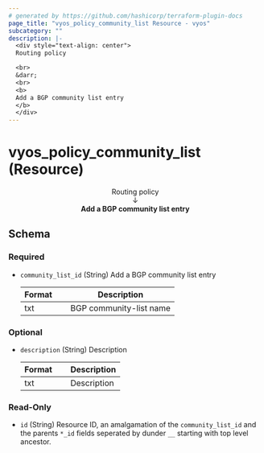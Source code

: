 ```yaml
---
# generated by https://github.com/hashicorp/terraform-plugin-docs
page_title: "vyos_policy_community_list Resource - vyos"
subcategory: ""
description: |-
  <div style="text-align: center">
  Routing policy

  <br>
  &darr;
  <br>
  <b>
  Add a BGP community list entry
  </b>
  </div>
---
```


# vyos_policy_community_list (Resource)

<div style="text-align: center">
Routing policy

<br>
&darr;
<br>
<b>
Add a BGP community list entry
</b>
</div>



<!-- schema generated by tfplugindocs -->
## Schema

### Required

- `community_list_id` (String) Add a BGP community list entry

    |  Format &emsp; | Description  |
    |----------|---------------|
    |  txt  &emsp; |  BGP community-list name  |

### Optional

- `description` (String) Description

    |  Format &emsp; | Description  |
    |----------|---------------|
    |  txt  &emsp; |  Description  |

### Read-Only

- `id` (String) Resource ID, an amalgamation of the `community_list_id` and the parents `*_id` fields seperated by dunder `__` starting with top level ancestor.
